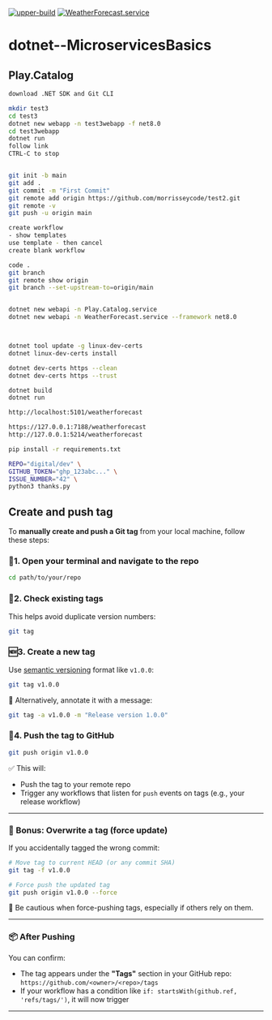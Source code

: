 [![upper-build](https://github.com/shipsolid/app.weatherforecast/actions/workflows/upper-build.yml/badge.svg?branch=main)](https://github.com/shipsolid/app.weatherforecast/actions/workflows/upper-build.yml) [![WeatherForecast.service](https://github.com/shipsolid/app.weatherforecast/actions/workflows/WeatherForecast.service.yml/badge.svg?branch=main)](https://github.com/shipsolid/app.weatherforecast/actions/workflows/WeatherForecast.service.yml)

# dotnet--MicroservicesBasics

## Play.Catalog

```sh
download .NET SDK and Git CLI

mkdir test3
cd test3
dotnet new webapp -n test3webapp -f net8.0
cd test3webapp
dotnet run
follow link
CTRL-C to stop


git init -b main
git add .
git commit -m "First Commit"
git remote add origin https://github.com/morrisseycode/test2.git
git remote -v
git push -u origin main

create workflow
- show templates
use template - then cancel
create blank workflow

code .
git branch
git remote show origin
git branch --set-upstream-to=origin/main


dotnet new webapi -n Play.Catalog.service
dotnet new webapi -n WeatherForecast.service --framework net8.0



dotnet tool update -g linux-dev-certs
dotnet linux-dev-certs install

dotnet dev-certs https --clean
dotnet dev-certs https --trust

dotnet build
dotnet run

http://localhost:5101/weatherforecast

https://127.0.0.1:7188/weatherforecast
http://127.0.0.1:5214/weatherforecast
```

```sh
pip install -r requirements.txt

REPO="digital/dev" \
GITHUB_TOKEN="ghp_123abc..." \
ISSUE_NUMBER="42" \
python3 thanks.py
```

## Create and push tag

To **manually create and push a Git tag** from your local machine, follow these steps:

### 📍1. Open your terminal and navigate to the repo

```bash
cd path/to/your/repo
```

### 🧾2. Check existing tags

This helps avoid duplicate version numbers:

```bash
git tag
```

### 🆕3. Create a new tag

Use [semantic versioning](https://semver.org/) format like `v1.0.0`:

```bash
git tag v1.0.0
```

🔁 Alternatively, annotate it with a message:

```bash
git tag -a v1.0.0 -m "Release version 1.0.0"
```

### 🚀4. Push the tag to GitHub

```bash
git push origin v1.0.0
```

✅ This will:

* Push the tag to your remote repo
* Trigger any workflows that listen for `push` events on tags (e.g., your release workflow)

---

### 🔄 Bonus: Overwrite a tag (force update)

If you accidentally tagged the wrong commit:

```bash
# Move tag to current HEAD (or any commit SHA)
git tag -f v1.0.0

# Force push the updated tag
git push origin v1.0.0 --force
```

🛑 Be cautious when force-pushing tags, especially if others rely on them.

---

### 📦 After Pushing

You can confirm:

* The tag appears under the **"Tags"** section in your GitHub repo: `https://github.com/<owner>/<repo>/tags`
* If your workflow has a condition like `if: startsWith(github.ref, 'refs/tags/')`, it will now trigger

---
